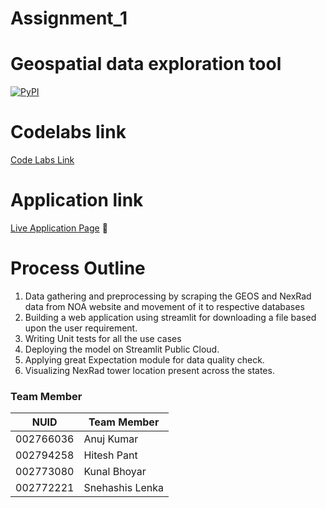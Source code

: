# Assignment_1

#  Geospatial data exploration tool


[![PyPI](https://img.shields.io/pypi/pyversions/locust.svg)](https://pypi.org/project/locust/)



# Codelabs link

[Code Labs Link](https://codelabs-preview.appspot.com/?file_id=1CodBwcE_d594WHK_9WkbnIY_ODI_2GFQ-ocytE75jfw#0)




# Application link

[Live Application Page](https://bigdataia-spring2023-team-10-assignment-1-streamlithome-t6rxsk.streamlit.app/) :rocket:







# Process Outline

1. Data gathering and preprocessing by scraping the GEOS and NexRad data from NOA website and movement of it to respective databases
2. Building a web application using streamlit for downloading a file based upon the user requirement.
3. Writing Unit tests for all the use cases
4. Deploying the model on Streamlit Public Cloud.
5. Applying great Expectation module for data quality check.
6. Visualizing NexRad tower location present across the states.





















### Team Member

| NUID | Team Member       |
|:-----:|---------------|
| 002766036       | Anuj Kumar |
| 002794258      |  Hitesh  Pant            |
| 002773080      |  Kunal Bhoyar              |
| 002772221      |  Snehashis Lenka              |
